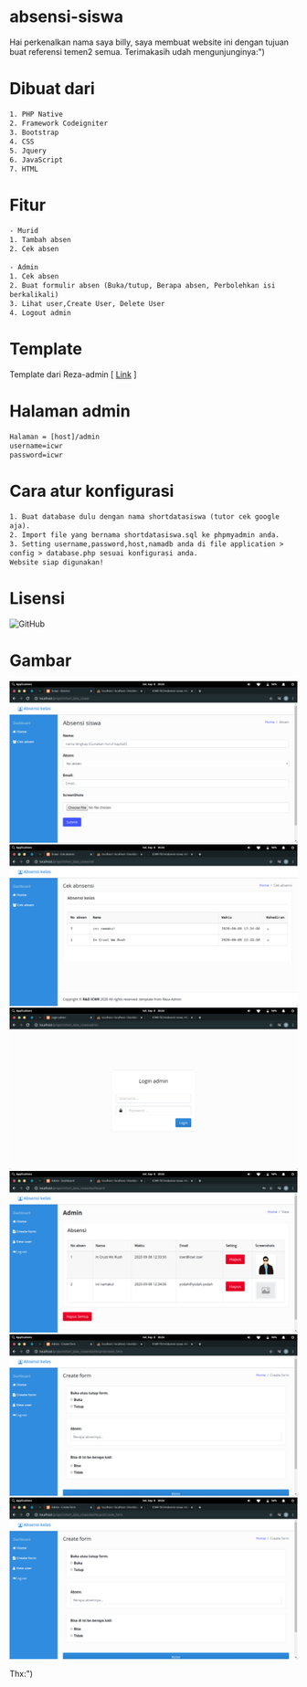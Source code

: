 # absensi-siswa
Hai perkenalkan nama saya billy, saya membuat website ini dengan tujuan buat referensi temen2 semua. Terimakasih udah mengunjunginya:")

# Dibuat dari
```
1. PHP Native
2. Framework Codeigniter
3. Bootstrap
4. CSS
5. Jquery
6. JavaScript
7. HTML
```

# Fitur
```
- Murid
1. Tambah absen
2. Cek absen

- Admin
1. Cek absen
2. Buat formulir absen (Buka/tutup, Berapa absen, Perbolehkan isi berkalikali)
3. Lihat user,Create User, Delete User
4. Logout admin
```

# Template
Template dari Reza-admin [ <a href='https://github.com/rezafikkri/Reza-Admin' target="_blank">Link</a> ]

# Halaman admin
```
Halaman = [host]/admin
username=icwr
password=icwr
```

# Cara atur konfigurasi
```
1. Buat database dulu dengan nama shortdatasiswa (tutor cek google aja).
2. Import file yang bernama shortdatasiswa.sql ke phpmyadmin anda.
3. Setting username,password,host,namadb anda di file application > config > database.php sesuai konfigurasi anda.
Website siap digunakan!
```

# Lisensi
![GitHub](https://img.shields.io/github/license/icwr-tech/absensi-siswa?color=red&style=flat-square)

# Gambar

<img src="1.png" alt="gambar">
<br>
<img src="2.png" alt="gambar">
<br>
<img src="3.png" alt="gambar">
<br>
<img src="4.png" alt="gambar">
<br>
<img src="5.png" alt="gambar">
<br>
<img src="5.png" alt="gambar">


Thx:")


